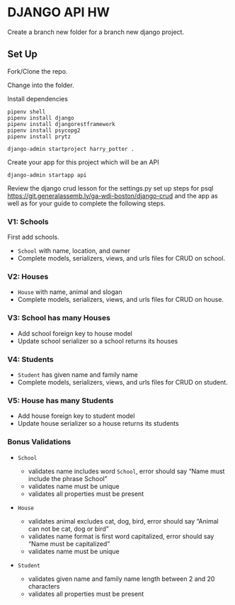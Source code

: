 # DJANGO API HW

Create a branch new folder for a branch new django project.

## Set Up

Fork/Clone the repo.

Change into the folder.

Install dependencies
```
pipenv shell
pipenv install django
pipenv install djangorestframework 
pipenv install psycopg2
pipenv install prytz
```

```
django-admin startproject harry_potter .
```

Create your app for this project which will be an API 
```
django-admin startapp api
```


Review the django crud lesson for the settings.py set up steps for psql https://git.generalassemb.ly/ga-wdi-boston/django-crud and the app as well as for your guide to complete the following steps.

### V1: Schools

First add schools.  

- `School` with name, location, and owner
- Complete models, serializers, views, and urls files for CRUD on school.

### V2: Houses

- `House` with name, animal and slogan
- Complete models, serializers, views, and urls files for CRUD on house.

### V3: School has many Houses

- Add school foreign key to house model
- Update school serializer so a school returns its houses

### V4: Students

- `Student` has given name and family name
- Complete models, serializers, views, and urls files for CRUD on student.

### V5: House has many Students

- Add house foreign key to student model
- Update house serializer so a house returns its students


### Bonus Validations

- `School`
  - validates name includes word `School`, error should say “Name must include the phrase School”
  - validates name must be unique
  - validates all properties must be present

- `House`
  - validates animal excludes cat, dog, bird, error should say “Animal can not be cat, dog or bird”
  - validates name format is first word capitalized, error should say “Name must be capitalized”
  - validates name must be unique

- `Student`
  - validates given name and family name length between 2 and 20 characters
  - validates all properties must be present
